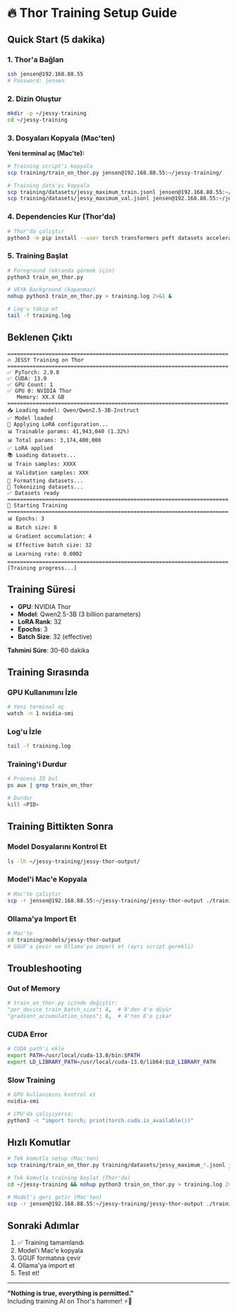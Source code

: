 # 🔥 Thor Training Setup Guide

## Quick Start (5 dakika)

### 1. Thor'a Bağlan
```bash
ssh jensen@192.168.88.55
# Password: jensen
```

### 2. Dizin Oluştur
```bash
mkdir -p ~/jessy-training
cd ~/jessy-training
```

### 3. Dosyaları Kopyala (Mac'ten)

**Yeni terminal aç (Mac'te):**
```bash
# Training script'i kopyala
scp training/train_on_thor.py jensen@192.168.88.55:~/jessy-training/

# Training data'yı kopyala
scp training/datasets/jessy_maximum_train.jsonl jensen@192.168.88.55:~/jessy-training/
scp training/datasets/jessy_maximum_val.jsonl jensen@192.168.88.55:~/jessy-training/
```

### 4. Dependencies Kur (Thor'da)
```bash
# Thor'da çalıştır
python3 -m pip install --user torch transformers peft datasets accelerate bitsandbytes
```

### 5. Training Başlat
```bash
# Foreground (ekranda görmek için)
python3 train_on_thor.py

# VEYA Background (kapanmaz)
nohup python3 train_on_thor.py > training.log 2>&1 &

# Log'u takip et
tail -f training.log
```

## Beklenen Çıktı

```
======================================================================
🔥 JESSY Training on Thor
======================================================================
✅ PyTorch: 2.9.0
✅ CUDA: 13.0
✅ GPU Count: 1
✅ GPU 0: NVIDIA Thor
   Memory: XX.X GB
======================================================================
📥 Loading model: Qwen/Qwen2.5-3B-Instruct
✅ Model loaded
🔧 Applying LoRA configuration...
📊 Trainable params: 41,943,040 (1.32%)
📊 Total params: 3,174,400,000
✅ LoRA applied
📚 Loading datasets...
📊 Train samples: XXXX
📊 Validation samples: XXX
🔄 Formatting datasets...
🔄 Tokenizing datasets...
✅ Datasets ready
======================================================================
🚀 Starting Training
======================================================================
📊 Epochs: 3
📊 Batch size: 8
📊 Gradient accumulation: 4
📊 Effective batch size: 32
📊 Learning rate: 0.0002
======================================================================
[Training progress...]
```

## Training Süresi

- **GPU**: NVIDIA Thor
- **Model**: Qwen2.5-3B (3 billion parameters)
- **LoRA Rank**: 32
- **Epochs**: 3
- **Batch Size**: 32 (effective)

**Tahmini Süre**: 30-60 dakika

## Training Sırasında

### GPU Kullanımını İzle
```bash
# Yeni terminal aç
watch -n 1 nvidia-smi
```

### Log'u İzle
```bash
tail -f training.log
```

### Training'i Durdur
```bash
# Process ID bul
ps aux | grep train_on_thor

# Durdur
kill <PID>
```

## Training Bittikten Sonra

### Model Dosyalarını Kontrol Et
```bash
ls -lh ~/jessy-training/jessy-thor-output/
```

### Model'i Mac'e Kopyala
```bash
# Mac'te çalıştır
scp -r jensen@192.168.88.55:~/jessy-training/jessy-thor-output ./training/models/
```

### Ollama'ya Import Et
```bash
# Mac'te
cd training/models/jessy-thor-output
# GGUF'a çevir ve Ollama'ya import et (ayrı script gerekli)
```

## Troubleshooting

### Out of Memory
```python
# train_on_thor.py içinde değiştir:
"per_device_train_batch_size": 4,  # 8'den 4'e düşür
"gradient_accumulation_steps": 8,  # 4'ten 8'e çıkar
```

### CUDA Error
```bash
# CUDA path'i ekle
export PATH=/usr/local/cuda-13.0/bin:$PATH
export LD_LIBRARY_PATH=/usr/local/cuda-13.0/lib64:$LD_LIBRARY_PATH
```

### Slow Training
```bash
# GPU kullanımını kontrol et
nvidia-smi

# CPU'da çalışıyorsa:
python3 -c "import torch; print(torch.cuda.is_available())"
```

## Hızlı Komutlar

```bash
# Tek komutla setup (Mac'ten)
scp training/train_on_thor.py training/datasets/jessy_maximum_*.jsonl jensen@192.168.88.55:~/jessy-training/

# Tek komutla training başlat (Thor'da)
cd ~/jessy-training && nohup python3 train_on_thor.py > training.log 2>&1 & tail -f training.log

# Model'i geri getir (Mac'ten)
scp -r jensen@192.168.88.55:~/jessy-training/jessy-thor-output ./training/models/
```

## Sonraki Adımlar

1. ✅ Training tamamlandı
2. Model'i Mac'e kopyala
3. GGUF formatına çevir
4. Ollama'ya import et
5. Test et!

---

**"Nothing is true, everything is permitted."**  
Including training AI on Thor's hammer! ⚡🔨

